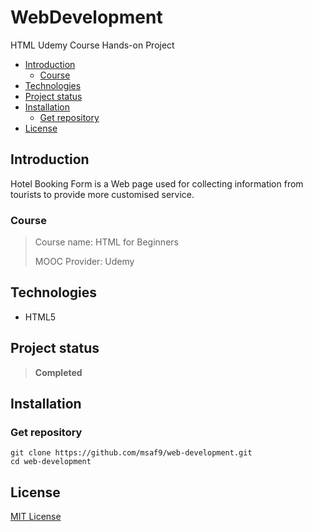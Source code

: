 <h1> WebDevelopment </h1>
HTML Udemy Course Hands-on Project

- [Introduction](#introduction)
  - [Course](#course)
- [Technologies](#technologies)
- [Project status](#project-status)
- [Installation](#installation)
  - [Get repository](#get-repository)
- [License](#license)

## Introduction

Hotel Booking Form is a Web page used for collecting information from tourists to provide more customised service.

### Course

> Course name: HTML for Beginners
>
> MOOC Provider: Udemy

## Technologies

- HTML5

## Project status

> **Completed**

## Installation

### Get repository

```git
git clone https://github.com/msaf9/web-development.git
cd web-development
```

## License

[MIT License](LICENSE)
